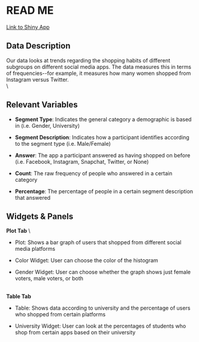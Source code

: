 # READ ME

[Link to Shiny App](https://notkyraxo.shinyapps.io/ps6-shiny-app-KyraDiaz/)

## Data Description
Our data looks at trends regarding the shopping habits of different
subgroups on different social media apps. The data measures this
in terms of frequencies--for example, it measures how many women shopped
from Instagram versus Twitter.
\
\

## Relevant Variables

- **Segment Type**: Indicates the general category a demographic is based in (i.e. Gender, University)

- **Segment Description**: Indicates how a participant identifies according to the segment type (i.e. Male/Female)

- **Answer**: The app a participant answered as having shopped on before (i.e. Facebook, Instagram, Snapchat, Twitter, or None)

- **Count**: The raw frequency of people who answered in a certain category

- **Percentage**: The percentage of people in a certain segment description that answered

## Widgets & Panels
**Plot Tab** \

- Plot: Shows a bar graph of users that shopped from different social media platforms

- Color Widget: User can choose the color of the histogram

- Gender Widget: User can choose whether the graph shows just female voters, male voters, or both

\
**Table Tab**

- Table: Shows data according to university and the percentage of users who shopped from certain platforms

- University Widget: User can look at the percentages of students who shop from certain apps based on their university



